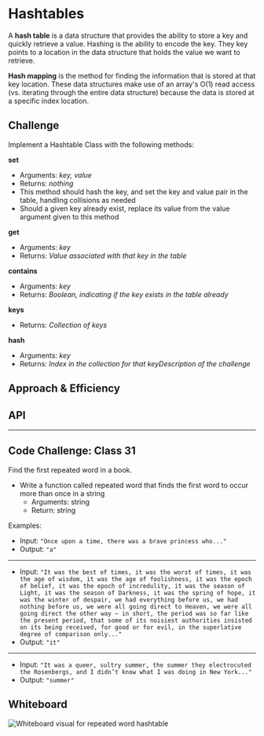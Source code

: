 # Hashtables

A **hash table** is a data structure that provides the ability to store a key and quickly retrieve a value. Hashing is the ability to encode the key. They key points to a location in the data structure that holds the value we want to retrieve.

**Hash mapping** is the method for finding the information that is stored at that key location. These data structures make use of an array's O(1) read access (vs. iterating through the entire data structure) because the data is stored at a specific index location.

## Challenge

Implement a Hashtable Class with the following methods:

**set**

- Arguments: *key, value*
- Returns: *nothing*
- This method should hash the key, and set the key and value pair in the table, handling collisions as needed
- Should a given key already exist, replace its value from the value argument given to this method

**get**

- Arguments: *key*
- Returns: *Value associated with that key in the table*

**contains**

- Arguments: *key*
- Returns: *Boolean, indicating if the key exists in the table already*

**keys**

- Returns: *Collection of keys*

**hash**

- Arguments: *key*
- Returns: *Index in the collection for that keyDescription of the challenge*

## Approach & Efficiency
<!-- What approach did you take? Why? What is the Big O space/time for this approach? -->

## API
<!-- Description of each method publicly available in each of your hashtable -->
----------------------------

## Code Challenge: Class 31

Find the first repeated word in a book.

- Write a function called repeated word that finds the first word to occur more than once in a string
  - Arguments: string
  - Return: string

Examples:

- Input: `"Once upon a time, there was a brave princess who..."`
- Output: `"a"`

-----------------------------

- Input: `"It was the best of times, it was the worst of times, it was the age of wisdom, it was the age of foolishness, it was the epoch of belief, it was the epoch of incredulity, it was the season of Light, it was the season of Darkness, it was the spring of hope, it was the winter of despair, we had everything before us, we had nothing before us, we were all going direct to Heaven, we were all going direct the other way – in short, the period was so far like the present period, that some of its noisiest authorities insisted on its being received, for good or for evil, in the superlative degree of comparison only..."`
- Output: `"it"`

-----------------------------

- Input: `"It was a queer, sultry summer, the summer they electrocuted the Rosenbergs, and I didn’t know what I was doing in New York..."`
- Output: `"summer"`

## Whiteboard

![Whiteboard visual for repeated word hashtable](/cc31_whiteboard.png)
